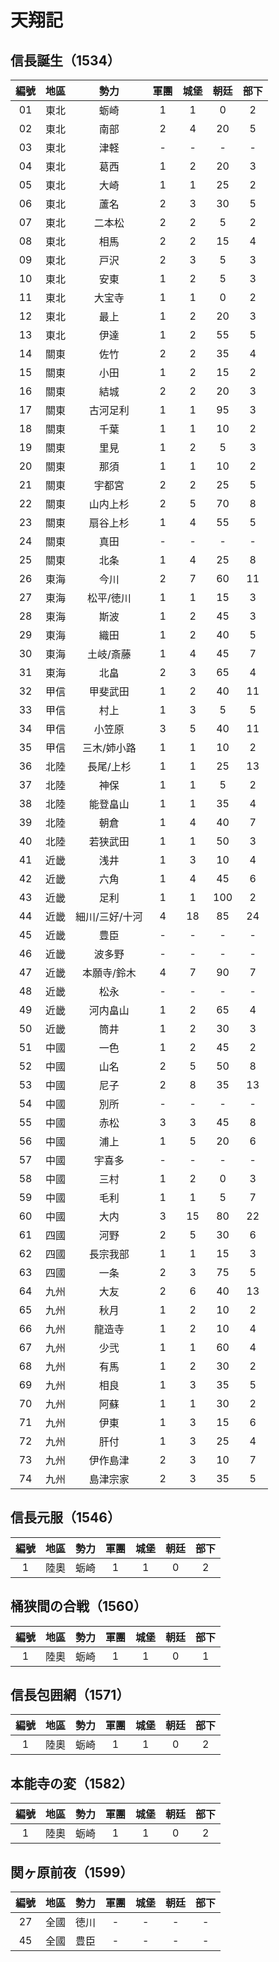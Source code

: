 # 天翔記

## 信長誕生（1534）

編號|地區|勢力|軍團|城堡|朝廷|部下
:-:|:-:|:-:|:-:|:-:|:-:|:-:
01|東北|蛎崎|1|1| 0|2
02|東北|南部|2|4|20|5
03|東北|津軽|-|-|-|-
04|東北|葛西|1|2|20|3
05|東北|大崎|1|1|25|2
06|東北|蘆名|2|3|30|5
07|東北|二本松|2|2|5|2
08|東北|相馬|2|2|15|4
09|東北|戸沢|2|3|5|3
10|東北|安東|1|2|5|3
11|東北|大宝寺|1|1|0|2
12|東北|最上|1|2|20|3
13|東北|伊達|1|2|55|5
14|關東|佐竹|2|2|35|4
15|關東|小田|1|2|15|2
16|關東|結城|2|2|20|3
17|關東|古河足利|1|1|95|3
18|關東|千葉|1|1|10|2
19|關東|里見|1|2|5|3
20|關東|那須|1|1|10|2
21|關東|宇都宮|2|2|25|5
22|關東|山内上杉|2|5|70|8
23|關東|扇谷上杉|1|4|55|5
24|關東|真田|-|-|-|-
25|關東|北条|1|4|25|8
26|東海|今川|2|7|60|11
27|東海|松平/徳川|1|1|15|3
28|東海|斯波|1|2|45|3
29|東海|織田|1|2|40|5
30|東海|土岐/斎藤|1|4|45|7
31|東海|北畠|2|3|65|4
32|甲信|甲斐武田|1|2|40|11
33|甲信|村上|1|3|5|5
34|甲信|小笠原|3|5|40|11
35|甲信|三木/姉小路|1|1|10|2
36|北陸|長尾/上杉|1|1|25|13
37|北陸|神保|1|1|5|2
38|北陸|能登畠山|1|1|35|4
39|北陸|朝倉|1|4|40|7
40|北陸|若狭武田|1|1|50|3
41|近畿|浅井|1|3|10|4
42|近畿|六角|1|4|45|6
43|近畿|足利|1|1|100|2
44|近畿|細川/三好/十河|4|18|85|24
45|近畿|豊臣|-|-|-|-
46|近畿|波多野|-|-|-|-
47|近畿|本願寺/鈴木|4|7|90|7
48|近畿|松永|-|-|-|-
49|近畿|河内畠山|1|2|65|4
50|近畿|筒井|1|2|30|3
51|中國|一色|1|2|45|2
52|中國|山名|2|5|50|8
53|中國|尼子|2|8|35|13
54|中國|別所|-|-|-|-
55|中國|赤松|3|3|45|8
56|中國|浦上|1|5|20|6
57|中國|宇喜多|-|-|-|-
58|中國|三村|1|2|0|3
59|中國|毛利|1|1|5|7
60|中國|大内|3|15|80|22
61|四國|河野|2|5|30|6
62|四國|長宗我部|1|1|15|3
63|四國|一条|2|3|75|5
64|九州|大友|2|6|40|13
65|九州|秋月|1|2|10|2
66|九州|龍造寺|1|2|10|4
67|九州|少弐|1|1|60|4
68|九州|有馬|1|2|30|2
69|九州|相良|1|3|35|5
70|九州|阿蘇|1|1|30|2
71|九州|伊東|1|3|15|6
72|九州|肝付|1|3|25|4
73|九州|伊作島津|2|3|10|7
74|九州|島津宗家|2|3|35|5

## 信長元服（1546）

|編號|地區|勢力|軍團|城堡|朝廷|部下
|:-:|:-:|:-:|:-:|:-:|:-:|:-:
|1|陸奧|蛎崎|1|1| 0|2

## 桶狭間の合戦（1560）

|編號|地區|勢力|軍團|城堡|朝廷|部下
|:-:|:-:|:-:|:-:|:-:|:-:|:-:
|1|陸奧|蛎崎|1|1| 0|1

## 信長包囲網（1571）

|編號|地區|勢力|軍團|城堡|朝廷|部下
|:-:|:-:|:-:|:-:|:-:|:-:|:-:
|1|陸奧|蛎崎|1|1| 0|2

## 本能寺の変（1582）

|編號|地區|勢力|軍團|城堡|朝廷|部下
|:-:|:-:|:-:|:-:|:-:|:-:|:-:
|1|陸奧|蛎崎|1|1| 0|2

## 関ヶ原前夜（1599）

|編號|地區|勢力|軍團|城堡|朝廷|部下
|:-:|:-:|:-:|:-:|:-:|:-:|:-:
|27|全國|徳川|-|-|-|-
|45|全國|豊臣|-|-|-|-
